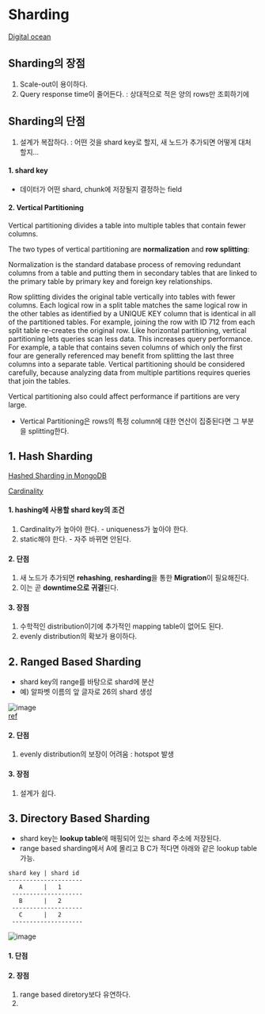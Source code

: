

# Sharding  
[Digital ocean](https://www.digitalocean.com/community/tutorials/understanding-database-sharding)  

## Sharding의 장점  

1. Scale-out이 용이하다.  
2. Query response time이 줄어든다. : 상대적으로 적은 양의 rows만 조회하기에  

## Sharding의 단점  

1. 설계가 복잡하다. : 어떤 것을 shard key로 할지, 새 노드가 추가되면 어떻게 대처할지...  


#### 1. shard key  

* 데이터가 어떤 shard, chunk에 저장될지 결정하는 field  


#### 2. Vertical Partitioning  
Vertical partitioning divides a table into multiple tables that contain fewer columns.

The two types of vertical partitioning are **normalization** and **row splitting**:

Normalization is the standard database process of removing redundant columns from a table and putting them in secondary tables that are linked to the primary table by primary key and foreign key relationships.

Row splitting divides the original table vertically into tables with fewer columns. Each logical row in a split table matches the same logical row in the other tables as identified by a UNIQUE KEY column that is identical in all of the partitioned tables. For example, joining the row with ID 712 from each split table re-creates the original row. Like horizontal partitioning, vertical partitioning lets queries scan less data. This increases query performance. For example, a table that contains seven columns of which only the first four are generally referenced may benefit from splitting the last three columns into a separate table. Vertical partitioning should be considered carefully, because analyzing data from multiple partitions requires queries that join the tables.

Vertical partitioning also could affect performance if partitions are very large.  

* Vertical Partitioning은 rows의 특정 column에 대한 연산이 집중된다면 그 부분을 splitting한다.  


## 1. Hash Sharding  
[Hashed Sharding in MongoDB](https://docs.mongodb.com/manual/core/hashed-sharding/#hashvalue)  

[Cardinality](https://en.wikipedia.org/wiki/Cardinality_(SQL_statements))  

#### 1. hashing에 사용할 shard key의 조건  
1. Cardinality가 높아야 한다. - uniqueness가 높아야 한다.  
2. static해야 한다. - 자주 바뀌면 안된다.  

#### 2. 단점  
1. 새 노드가 추가되면 **rehashing**, **resharding**을 통한 **Migration**이 필요해진다.  
2. 이는 곧 **downtime으로 귀결**된다.  

#### 3. 장점  
1. 수학적인 distribution이기에 추가적인 mapping table이 없어도 된다.  
2. evenly distribution의 확보가 용이하다.  



## 2. Ranged Based Sharding  

* shard key의 range를 바탕으로 shard에 분산  
* 예) 알파벳 이름의 앞 글자로 26의 shard 생성  

![image](https://user-images.githubusercontent.com/62331555/80139953-3ebe8d80-85e2-11ea-98a9-c2b8cbbc1eb9.png)  
[ref](https://medium.engineering/how-medium-detects-hotspots-in-dynamodb-using-elasticsearch-logstash-and-kibana-aaa3d6632cfd)  

#### 2. 단점   
1. evenly distribution의 보장이 어려움 : hotspot 발생  

#### 3. 장점  
1. 설계가 쉽다.  



## 3. Directory Based Sharding  

 * shard key는 **lookup table**에 매핑되어 있는 shard 주소에 저장된다.  
 * range based sharding에서 A에 몰리고 B C가 적다면 아래와 같은 lookup table 가능.  
 
 ```
 shard key | shard id
 ---------------------
    A      |   1 
  --------------------
    B      |   2
  --------------------
    C      |   2
  --------------------   
 ```
 ![image](https://user-images.githubusercontent.com/62331555/80140558-17b48b80-85e3-11ea-85c8-5f24e1036070.png)  
 
#### 1. 단점  

#### 2. 장점  
1. range based diretory보다 유연하다.  
2. 

 



